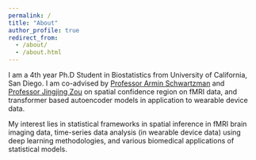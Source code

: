 ```yaml
---
permalink: /
title: "About"
author_profile: true
redirect_from: 
  - /about/
  - /about.html
---
```


I am a 4th year Ph.D Student in Biostatistics from University of California, San Diego. I am co-advised by [Professor Armin Schwartzman](https://datascience.ucsd.edu/people/armin-schwartzman/) and [Professor Jingjing Zou](https://profiles.ucsd.edu/jingjing.zou) on spatial confidence region on fMRI data, and transformer based autoencoder models in application to wearable device data.


My interest lies in statistical frameworks in spatial inference in fMRI brain imaging data, time-series data analysis (in wearable device data) using deep learning methodologies, and various biomedical applications of statistical models.

